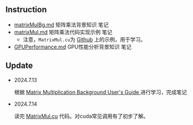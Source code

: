 ## Instruction ##

- [matrixMulBg.md](matrixMulBg.md) 矩阵乘法背景知识 笔记
- [matrixMul.md](matrixMul.md) 矩阵乘法代码实现示例 笔记
  - 注意，`MatrixMul.cu`为 [Github](https://github.com/NVIDIA/cuda-samples/tree/master/Samples/0_Introduction/matrixMul) 上的示例，用于学习。
- [GPUPerformance.md](GPUPerformance.md) GPU性能分析背景知识 笔记


## Update ##

- 2024.7.13

    根据 [Matrix Multiplication Background User's Guide
](https://docs.nvidia.com/deeplearning/performance/dl-performance-matrix-multiplication/index.html#mat-mat-multi) 进行学习，完成笔记

- 2024.7.14

    读完 [MatrixMul.cu](MatrixMul.cu) 代码。对cuda常见调用有了初步了解。